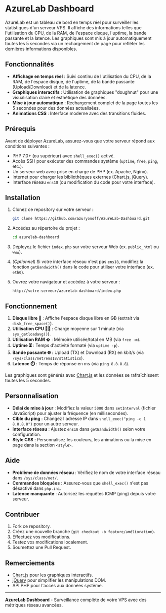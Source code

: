 # AzureLab Dashboard

AzureLab est un tableau de bord en temps réel pour surveiller les statistiques d'un serveur VPS. Il affiche des informations telles que l'utilisation du CPU, de la RAM, de l'espace disque, l'uptime, la bande passante et la latence. Les graphiques sont mis à jour automatiquement toutes les 5 secondes via un rechargement de page pour refléter les dernières informations disponibles.

## Fonctionnalités

- **Affichage en temps réel** : Suivi continu de l'utilisation du CPU, de la RAM, de l'espace disque, de l'uptime, de la bande passante (Upload/Download) et de la latence.
- **Graphiques interactifs** : Utilisation de graphiques "doughnut" pour une visualisation claire et esthétique des données.
- **Mise à jour automatique** : Rechargement complet de la page toutes les 5 secondes pour des données actualisées.
- **Animations CSS** : Interface moderne avec des transitions fluides.

## Prérequis

Avant de déployer AzureLab, assurez-vous que votre serveur répond aux conditions suivantes :

- PHP 7.0+ (ou supérieur) avec `shell_exec()` activé.
- Accès SSH pour exécuter des commandes système (`uptime`, `free`, `ping`, etc.).
- Un serveur web avec prise en charge de PHP (ex. Apache, Nginx).
- Internet pour charger les bibliothèques externes (Chart.js, jQuery).
- Interface réseau `ens18` (ou modification du code pour votre interface).

## Installation

1. Clonez ce repository sur votre serveur :

   ```bash
   git clone https://github.com/azuryonoff/AzureLab-Dashboard.git
   ```

2. Accédez au répertoire du projet :

   ```bash
   cd azurelab-dashboard
   ```

3. Déployez le fichier `index.php` sur votre serveur Web (ex. `public_html` ou `www`).

4. *(Optionnel)* Si votre interface réseau n'est pas `ens18`, modifiez la fonction `getBandwidth()` dans le code pour utiliser votre interface (ex. `eth0`).

5. Ouvrez votre navigateur et accédez à votre serveur :

   ```
   http://votre-serveur/azurelab-dashboard/index.php
   ```

## Fonctionnement

1. **Disque libre 💾** : Affiche l'espace disque libre en GB (extrait via `disk_free_space()`).
2. **Utilisation CPU 🧑‍💻** : Charge moyenne sur 1 minute (via `sys_getloadavg()`).
3. **Utilisation RAM �** : Mémoire utilisée/total en MB (via `free -m`).
4. **Uptime ⏳** : Temps d'activité formaté (via `uptime -p`).
5. **Bande passante 🌐** : Upload (TX) et Download (RX) en kbit/s (via `/sys/class/net/ens18/statistics`).
6. **Latence ⏱️** : Temps de réponse en ms (via `ping 8.8.8.8`).

Les graphiques sont générés avec [Chart.js](https://www.chartjs.org/) et les données se rafraîchissent toutes les 5 secondes.

## Personnalisation

- **Délai de mise à jour** : Modifiez la valeur `5000` dans `setInterval` (fichier JavaScript) pour ajuster la fréquence (en millisecondes).
- **Cible du ping** : Changez l'adresse IP dans `shell_exec("ping -c 1 8.8.8.8")` pour un autre serveur.
- **Interface réseau** : Ajustez `ens18` dans `getBandwidth()` selon votre configuration.
- **Style CSS** : Personnalisez les couleurs, les animations ou la mise en page dans la section `<style>`.

## Aide

- **Problème de données réseau** : Vérifiez le nom de votre interface réseau dans `/sys/class/net/`.
- **Commandes bloquées** : Assurez-vous que `shell_exec()` n'est pas désactivé dans `php.ini`.
- **Latence manquante** : Autorisez les requêtes ICMP (ping) depuis votre serveur.

## Contribuer

1. Fork ce repository.
2. Créez une nouvelle branche (`git checkout -b feature/amélioration`).
3. Effectuez vos modifications.
4. Testez vos modifications localement.
5. Soumettez une Pull Request.

## Remerciements

- [Chart.js](https://www.chartjs.org/) pour les graphiques interactifs.
- [jQuery](https://jquery.com/) pour simplifier les manipulations DOM.
- API PHP pour l'accès aux données système.

---

**AzureLab Dashboard** - Surveillance complète de votre VPS avec des métriques réseau avancées.

